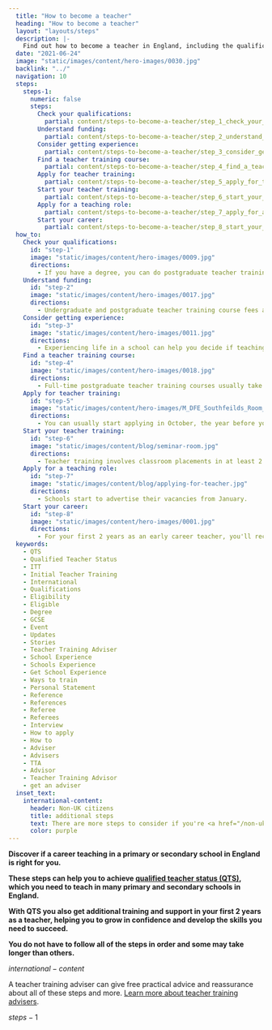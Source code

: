 ```yaml
---
  title: "How to become a teacher"
  heading: "How to become a teacher"
  layout: "layouts/steps"
  description: |-
    Find out how to become a teacher in England, including the qualifications you need, how to fund your training and where to find school experience.
  date: "2021-06-24"
  image: "static/images/content/hero-images/0030.jpg"
  backlink: "../"
  navigation: 10
  steps:
    steps-1:
      numeric: false
      steps: 
        Check your qualifications:
          partial: content/steps-to-become-a-teacher/step_1_check_your_qualifications
        Understand funding:
          partial: content/steps-to-become-a-teacher/step_2_understand_funding
        Consider getting experience:
          partial: content/steps-to-become-a-teacher/step_3_consider_getting_experience
        Find a teacher training course:
          partial: content/steps-to-become-a-teacher/step_4_find_a_teacher_training_course
        Apply for teacher training:
          partial: content/steps-to-become-a-teacher/step_5_apply_for_teacher_training
        Start your teacher training:
          partial: content/steps-to-become-a-teacher/step_6_start_your_teacher_training
        Apply for a teaching role:
          partial: content/steps-to-become-a-teacher/step_7_apply_for_a_teaching_role
        Start your career:
          partial: content/steps-to-become-a-teacher/step_8_start_your_career
  how_to:
    Check your qualifications:
      id: "step-1"
      image: "static/images/content/hero-images/0009.jpg"
      directions:
        - If you have a degree, you can do postgraduate teacher training. If you do not have a degree, you can do undergraduate teacher training.
    Understand funding:
      id: "step-2"
      image: "static/images/content/hero-images/0017.jpg"
      directions:
        - Undergraduate and postgraduate teacher training course fees are around £9,250 per year, but there is funding available.
    Consider getting experience:
      id: "step-3"
      image: "static/images/content/hero-images/0011.jpg"
      directions:
        - Experiencing life in a school can help you decide if teaching is right for you and who you want to teach.
    Find a teacher training course:
      id: "step-4"
      image: "static/images/content/hero-images/0018.jpg"
      directions:
        - Full-time postgraduate teacher training courses usually take 9 months. Undergraduate teacher training usually takes 4 years.
    Apply for teacher training:
      id: "step-5"
      image: "static/images/content/hero-images/M_DFE_Southfeilds_Room_A360_10445.jpg"
      directions:
        - You can usually start applying in October, the year before your course starts.
    Start your teacher training:
      id: "step-6"
      image: "static/images/content/blog/seminar-room.jpg"
      directions:
        - Teacher training involves classroom placements in at least 2 schools, with some theoretical learning.
    Apply for a teaching role:
      id: "step-7"
      image: "static/images/content/blog/applying-for-teacher.jpg"
      directions:
        - Schools start to advertise their vacancies from January.
    Start your career:
      id: "step-8"
      image: "static/images/content/hero-images/0001.jpg"
      directions:
        - For your first 2 years as an early career teacher, you'll receive a package of support to help you find your feet.
  keywords:
    - QTS
    - Qualified Teacher Status
    - ITT
    - Initial Teacher Training
    - International
    - Qualifications
    - Eligibility
    - Eligible
    - Degree
    - GCSE
    - Event
    - Updates
    - Stories
    - Teacher Training Adviser
    - School Experience
    - Schools Experience
    - Get School Experience
    - Ways to train
    - Personal Statement
    - Reference
    - References
    - Referee
    - Referees
    - Interview
    - How to apply
    - How to
    - Adviser
    - Advisers
    - TTA
    - Advisor
    - Teacher Training Advisor
    - get an adviser
  inset_text:
    international-content:
      header: Non-UK citizens
      title: additional steps
      text: There are more steps to consider if you're <a href="/non-uk-teachers">a non-UK citizen</a>.
      color: purple
---
```


<strong>Discover if a career teaching in a primary or secondary school in England is right for you.</strong>

<b>These steps can help you to achieve [qualified teacher status (QTS)](/train-to-be-a-teacher/what-is-qts), which you need to teach in many primary and secondary schools in England.</b>

<b>With QTS you also get additional training and support in your first 2 years as a teacher, helping you to grow in confidence and develop the skills you need to succeed.</b> 

<b>You do not have to follow all of the steps in order and some may take longer than others.</b>

$international-content$

A teacher training adviser can give free practical advice and reassurance about all of these steps and more. [Learn more about teacher training advisers](/teacher-training-advisers).

$steps-1$
